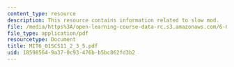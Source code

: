 ```yaml
---
content_type: resource
description: This resource contains information related to slow mod.
file: /media/https%3A/open-learning-course-data-rc.s3.amazonaws.com/6-01sc-introduction-to-electrical-engineering-and-computer-science-i-spring-2011/185985649a370c93476bb5bc862fd3b2_MIT6_01SCS11_2_3_5.pdf
file_type: application/pdf
resourcetype: Document
title: MIT6_01SCS11_2_3_5.pdf
uid: 18598564-9a37-0c93-476b-b5bc862fd3b2
---
```

